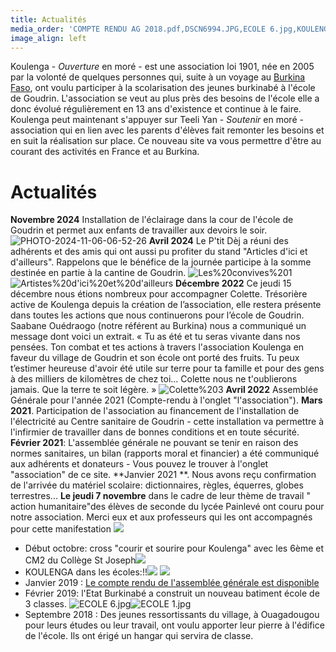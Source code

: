 ```yaml
---
title: Actualités
media_order: 'COMPTE RENDU AG 2018.pdf,DSCN6994.JPG,ECOLE 6.jpg,KOULENGA PAINLEVE 1.jpg,DSCN7411 - Copie.JPG,2019 COURSE PAINLEVE.jpg,2019.11PAINLEVE 1.JPG,ECOLE .jpg,Colette 3.JPG,Artistes d''ici et d''ailleurs.JPG,Les convives 1.JPG,PHOTO-2024-11-06-06-52-26.jpg'
image_align: left
---
```


Koulenga - _Ouverture_  en moré  - est une association loi 1901, née en 2005 par la volonté de quelques personnes qui, suite à un voyage au [Burkina Faso](https://fr.wikipedia.org/wiki/Burkina_Faso), ont voulu participer à la scolarisation des jeunes burkinabé à l'école de Goudrin.
L'association se veut au plus près des besoins de l'école elle a donc évolué régulièrement en 13 ans d'existence et continue à le faire.
Koulenga peut maintenant s'appuyer sur Teeli Yan - _Soutenir_ en moré - association qui en lien avec les parents d'élèves fait remonter les besoins et en suit la réalisation sur place.
Ce nouveau site va vous permettre d'être au courant des activités en France et au Burkina.

# Actualités
**Novembre 2024**
Installation de l'éclairage dans la cour de l'école de Goudrin et permet aux enfants de travailler aux devoirs le soir.
![PHOTO-2024-11-06-06-52-26](PHOTO-2024-11-06-06-52-26.jpg "PHOTO-2024-11-06-06-52-26")
**Avril 2024**
Le P'tit Dèj a réuni des adhérents et des amis qui ont aussi pu profiter du stand "Articles d'ici et d'ailleurs". Rappelons que le bénéfice de la journée participe à la somme destinée en partie à la cantine de Goudrin.
![Les%20convives%201](Les%20convives%201.JPG "Les%20convives%201")
![Artistes%20d'ici%20et%20d'ailleurs](Artistes%20d'ici%20et%20d'ailleurs.JPG "Artistes%20d'ici%20et%20d'ailleurs")
**Décembre 2022** Ce jeudi 15 décembre nous étions nombreux pour accompagner Colette. Trésorière active de Koulenga depuis la création de l’association, elle restera présente dans toutes les actions que nous continuerons pour l’école de Goudrin.
Saabane Ouédraogo (notre référent au Burkina) nous a communiqué un message dont voici un extrait.
« Tu as été et tu seras vivante dans nos pensées. 
Ton combat et tes actions à travers l'association Koulenga en faveur du village de Goudrin et son école 
ont porté des fruits. 
Tu peux t’estimer heureuse d'avoir été utile sur terre pour ta famille et pour des gens à des milliers de kilomètres de chez toi…
Colette nous ne t'oublierons jamais. 
Que la terre te soit légère. »
![Colette%203](Colette%203.JPG "Colette%203")
**Avril 2022** Assemblée Générale pour l'année 2021 (Compte-rendu à l'onglet "l'association").
**Mars 2021**. Participation de l'association au financement de l'installation de l'électricité au Centre sanitaire de Goudrin - cette installation va permettre à l'infirmier de travailler dans de bonnes conditions et en toute sécurité.
**Février 2021**: L'assemblée générale ne pouvant se tenir en raison des normes sanitaires, un bilan (rapports moral et financier) a été communiqué aux adhérents et donateurs - Vous pouvez le trouver à l'onglet "association" de ce site.
**Janvier 2021 **.  Nous avons reçu confirmation de l'arrivée du matériel scolaire: dictionnaires, règles, équerres, globes terrestres...
**Le jeudi 7 novembre** dans le cadre de leur thème de travail " action humanitaire"des élèves de seconde du lycée Painlevé ont couru pour notre association. 
Merci eux et aux professeurs qui les ont accompagnés pour cette manifestation
![](2019%20COURSE%20PAINLEVE.jpg)
* Début octobre: cross "courir et sourire pour Koulenga" avec les 6ème et CM2 du Collège St Joseph![](DSCN7411%20-%20Copie.JPG)
* KOULENGA dans les écoles:!!![](2019.11PAINLEVE%201.JPG) ![](DSCN6994.JPG)
* Janvier 2019 : [Le compte rendu de l'assemblée générale est disponible](COMPTE%20RENDU%20AG%202018.pdf)
* Février 2019: l'Etat Burkinabé a construit un nouveau batiment école de 3 classes. ![ECOLE 6.jpg](ECOLE%206.jpg)![ECOLE 1.jpg](ECOLE%201.jpg)
* Septembre 2018 : Des jeunes ressortissants du village, à Ouagadougou pour leurs études ou leur travail, ont voulu apporter leur pierre à l'édifice de l'école. Ils ont érigé un hangar qui servira de classe.
